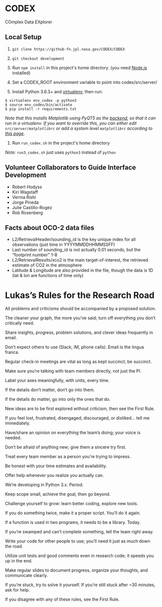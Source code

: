 # CODEX
COmplex Data EXplorer

## Local Setup

1. `git clone https://github-fn.jpl.nasa.gov/CODEX/CODEX`
1. `git checkout development`
1. Run `npm install` in this project's home directory. (you need [Node.js](https://nodejs.org/en/) installed)

1. Set a CODEX_ROOT environment variable to point into codex/src/server/  
1. Install Python 3.6.3+ and [virtualenv](https://virtualenv.pypa.io/en/stable/), then run:

```
$ virtualenv env_codex -p python3
$ source env_codex/bin/activate
$ pip install -r requirements.txt
```

_Note that this installs Matplotlib using PyQT5 as the [backend](https://matplotlib.org/tutorials/introductory/usage.html#what-is-a-backend), so that it can run in a virtualenv. If you want to override this, you can either edit `src/server/matplotlibrc` or add a system level `matplotlibrc` according to [this page](https://matplotlib.org/tutorials/introductory/customizing.html#the-matplotlibrc-file)._

1. Run `run_codex.sh` in the project's home directory

*Note:* `run3_codex.sh` just uses `python3` instead of `python`

## Volunteer Collaborators to Guide Interface Development
- Robert Hodyss
- Kiri Wagstaff
- Verma Rishi
- Jorge Pineda
- Julie Castillo-Rogez
- Rob Rosenberg

## Facts about OCO-2 data files

* L2/RetrievalHeader/sounding_id is the key unique index for all observations (just time in YYYYMMDDHHMMSSFF)
* Last number of sounding_id is not actually 0.01 seconds, but the "footprint number" 1-8
* L2/RetrievalResults/xco2 is the main target-of-interest, the retrieved estimate of CO2 in the atmosphere
* Latitude & Longitude are also provided in the file, though the data is 1D (lat & lon are functions of time only)


# Lukas’s Rules for the Research Road
All problems and criticisms should be accompanied by a proposed solution.

The cleaner your graph, the more you’ve said; turn off everything you don’t critically need. 

Share insights, progress, problem solutions, and clever ideas frequently in email.

Don’t expect others to use (Slack, IM, phone calls). Email is the lingua franca.

Regular check-in meetings are vital as long as kept succinct; be succinct.	

Make sure you’re talking with team members directly, not just the PI.

Label your axes meaningfully, with units, every time.

If the details don’t matter, don’t go into them.

If the details do matter, go into only the ones that do.

New ideas are to be first explored without criticism, then see the First Rule.

If you feel lost, frustrated, disengaged, discouraged, or disliked… tell me immediately.

Have/share an opinion on everything the team’s doing; your voice is needed.

Don’t be afraid of anything new; give them a sincere try first.

Treat every team member as a person you’re trying to impress.

Be honest with your time estimates and availability.

Offer help whenever you realize you actually can.

We’re developing in Python 3.x. Period.

Keep scope small, achieve the goal, then go beyond.

Challenge yourself to grow: learn better coding, explore new tools.

If you do something twice, make it a proper script. You’ll do it again.

If a function is used in two programs, it needs to be a library. Today.

If you’re swamped and can’t complete something, tell the team right away.

Write your code for other people to use; you’ll need it just as much down the road.

Utilize unit tests and good comments even in research code; it speeds you up in the end.

Make regular slides to document progress, organize your thoughts, and communicate clearly.

If you’re stuck, try to solve it yourself. If you’re still stuck after ~30 minutes, ask for help.

If you disagree with any of these rules, see the First Rule.
